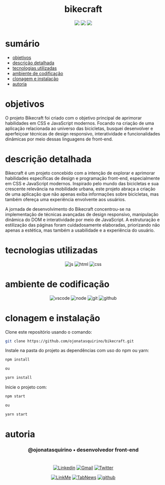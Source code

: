 <h1 align='center'> bikecraft </h1>

[comment]: <> (Adicione o seu usuário  e o nome do repositório)

<p align="center">
  <image
  src="https://img.shields.io/github/languages/count/ojonatasquirino/bikecraft"
  />
  <image
  src="https://img.shields.io/github/languages/top/ojonatasquirino/bikecraft"
  />
  <image
  src="https://img.shields.io/github/last-commit/ojonatasquirino/bikecraft"
  />

</p>

# sumário 

- [objetivos](#id01)
- [descrição detalhada](#id01.01)
- [tecnologias utilizadas](#id04)
- [ambiente de codificação](#id05)
- [clonagem e instalação](#id06)
- [autoria](#id07)



# objetivos <a name="id01"></a>


O projeto Bikecraft foi criado com o objetivo principal de aprimorar habilidades em CSS e JavaScript modernos. Focando na criação de uma aplicação relacionada ao universo das bicicletas, busquei desenvolver e aperfeiçoar técnicas de design responsivo, interatividade e funcionalidades dinâmicas por meio dessas linguagens de front-end.



# descrição detalhada <a name="id01.01"></a>

Bikecraft é um projeto concebido com a intenção de explorar e aprimorar habilidades específicas de design e programação front-end, especialmente em CSS e JavaScript modernos. Inspirado pelo mundo das bicicletas e sua crescente relevância na mobilidade urbana, este projeto abraça a criação de uma aplicação que não apenas exiba informações sobre bicicletas, mas também ofereça uma experiência envolvente aos usuários.

A jornada de desenvolvimento do Bikecraft concentrou-se na implementação de técnicas avançadas de design responsivo, manipulação dinâmica do DOM e interatividade por meio de JavaScript. A estruturação e estilização das páginas foram cuidadosamente elaboradas, priorizando não apenas a estética, mas também a usabilidade e a experiência do usuário.



# tecnologias utilizadas <a name="id04"></a>

<div  align='center'> 
  
![js](https://img.shields.io/badge/javascript-0D1117?style=for-the-badge&logo=javascript&logoColor=F7DF1E)
![html](https://img.shields.io/badge/html-0D1117?style=for-the-badge&logo=html5&logoColor=orange)
![css](https://img.shields.io/badge/css-0D1117?style=for-the-badge&logo=css3&logoColor=blue)

</div>

# ambiente de codificação <a name="id05"></a>

<div  align='center'> 

![vscode](https://img.shields.io/badge/VSCode-0D1117?style=for-the-badge&logo=visual%20studio%20code&logoColor=blue)
![node](https://img.shields.io/badge/Nodejs-0D1117?style=for-the-badge&logo=node.js&logoColor=green)
![git](https://img.shields.io/badge/GIT-0D1117?style=for-the-badge&logo=git&logoColor=red)
![github](https://img.shields.io/badge/Github-0D1117?style=for-the-badge&logo=github&logoColor=fff)
</div>


# clonagem e instalação <a name="id06"></a>

Clone este repositório usando o comando:

```bash
git clone https://github.com/ojonatasquirino/bikecraft.git
```

Instale na pasta do projeto as dependências com uso do npm ou yarn:

```bash
npm install

ou

yarn install
```

Inicie o projeto com:

```bash
npm start

ou

yarn start
```



[comment]: <> (Adicione o link da implatação, se houver)

# autoria <a name="id07"></a>

[comment]: <> (Adicione seu nome e função)

<h3 align='center'> @ojonatasquirino • desenvolvedor front-end
 </h3>

#

[comment]: <> (Adicione as suas redes sociais e profissionais)

<div  align='center'>

[![Linkedin](https://img.shields.io/badge/LinkedIn-0D1117?style=for-the-badge&logo=linkedin&logoColor=blue)](https://www.linkedin.com/in/jonatasquirino/)
<a href = "mailto:quirinoj02@gmail.com">
![Gmail](https://img.shields.io/badge/Gmail-0D1117?style=for-the-badge&logo=gmail&logoColor=red)</a>
[![Twitter](https://img.shields.io/badge/Twitter-0D1117?style=for-the-badge&logo=twitter&logoColor=054595)](https://twitter.com/ojonatasquirino)

[![LinkMe](https://img.shields.io/badge/linkMe-0D1117?style=for-the-badge&logo=upcloud&logoColor=orange)](https://bit.ly/linkquirino)
[![TabNews](https://img.shields.io/badge/tabnews-0D1117?style=for-the-badge&logo=Databricks&logoColor=fff)](https://www.tabnews.com.br/ojonatasquirino)
[![github](https://img.shields.io/badge/Github-0D1117?style=for-the-badge&logo=github&logoColor=fff)](https://www.github.com/ojonatasquirino)
</div>
